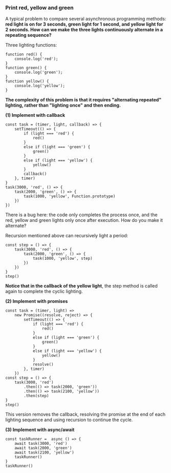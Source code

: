 ### **Print red, yellow and green**

A typical problem to compare several asynchronous programming methods: **red light is on for 3 seconds, green light for 1 second, and yellow light for 2 seconds. How can we make the three lights continuously alternate in a repeating sequence?**



Three lighting functions:



```plain
function red() {
    console.log('red');
}
function green() {
    console.log('green');
}
function yellow() {
    console.log('yellow');
}
```





**The complexity of this problem is that it requires "alternating repeated" lighting, rather than "lighting once" and then ending.**



**(1) Implement with callback**



```plain
const task = (timer, light, callback) => {
    setTimeout(() => {
        if (light === 'red') {
            red()
        }
        else if (light === 'green') {
            green()
        }
        else if (light === 'yellow') {
            yellow()
        }
        callback()
    }, timer)
}
task(3000, 'red', () => {
    task(2000, 'green', () => {
        task(1000, 'yellow', Function.prototype)
    })
})
```



There is a bug here: the code only completes the process once, and the red, yellow and green lights only once after execution. How do you make it alternate?

Recursion mentioned above can recursively light a period:



```plain
const step = () => {
    task(3000, 'red', () => {
        task(2000, 'green', () => {
            task(1000, 'yellow', step)
        })
    })
}
step()
```



**Notice that in the callback of the yellow light**, the step method is called again to complete the cyclic lighting.



**(2) Implement with promises**



```plain
const task = (timer, light) => 
    new Promise((resolve, reject) => {
        setTimeout(() => {
            if (light === 'red') {
                red()
            }
            else if (light === 'green') {
                green()
            }
            else if (light === 'yellow') {
                yellow()
            }
            resolve()
        }, timer)
    })
const step = () => {
    task(3000, 'red')
        .then(() => task(2000, 'green'))
        .then(() => task(2100, 'yellow'))
        .then(step)
}
step()
```



This version removes the callback, resolving the promise at the end of each lighting sequence and using recursion to continue the cycle.



**(3) Implement with async/await**



```plain
const taskRunner =  async () => {
    await task(3000, 'red')
    await task(2000, 'green')
    await task(2100, 'yellow')
    taskRunner()
}
taskRunner()
```